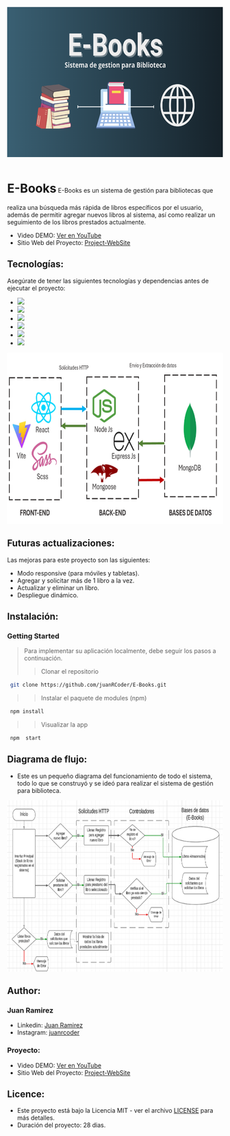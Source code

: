 <img src="./src/assets/img2.png" alt="Logo" height="350" width="100%">
<p align='justify'>
<h1 style="display: inline-block;">E-Books</h1>
E-Books es un sistema de gestión para bibliotecas que realiza una búsqueda más rápida de libros específicos por el usuario, además de permitir agregar nuevos libros al sistema, así como realizar un seguimiento de los libros prestados actualmente.
</p>

- Video DEMO: [Ver en YouTube](https://www.youtube.com/watch?v=vVouKXwfD8w&t=14s)
- Sitio Web del Proyecto: [Project-WebSite](https://juanrcoder.github.io/E-Books/)

## Tecnologías:

Asegúrate de tener las siguientes tecnologías y dependencias antes de ejecutar el proyecto:

- <img src="https://img.shields.io/badge/MongoDB-4EA94B?style=for-the-badge&logo=mongodb&logoColor=white" />
- <img src="https://img.shields.io/badge/Express%20js-000000?style=for-the-badge&logo=express&logoColor=white"/>
- <img src="https://img.shields.io/badge/React-20232A?style=for-the-badge&logo=react&logoColor=61DAFB" />
- <img src="https://img.shields.io/badge/Node%20js-339933?style=for-the-badge&logo=nodedotjs&logoColor=white" />
- <img src="https://img.shields.io/badge/Vite-B73BFE?style=for-the-badge&logo=vite&logoColor=FFD62E" />
- <img src="https://img.shields.io/badge/Sass-CC6699?style=for-the-badge&logo=sass&logoColor=white" /> 

<div align="center">
  <img src="./src/assets//tecnologias.png" alt="DatabaseDesign" height="400" >
</div>


## Futuras actualizaciones:
Las mejoras para este proyecto son las siguientes:
- Modo responsive (para móviles y tabletas).
- Agregar y solicitar más de 1 libro a la vez.
- Actualizar y eliminar un libro.
- Despliegue dinámico.


## Instalación:
### Getting Started

> Para implementar su aplicación localmente, debe seguir los pasos a continuación.
>
> > Clonar el repositorio

```sh
 git clone https://github.com/juanRCoder/E-Books.git
```

> > Instalar el paquete de modules (npm)

```sh
 npm install
```

> > Visualizar la app

```sh
 npm  start
```


## Diagrama de flujo:
- Este es un pequeño diagrama del funcionamiento de todo el sistema, todo lo que se construyó y se ideó para realizar el sistema de gestión para biblioteca.

<div align="center">
  <img src="./src/assets/diagram.png" alt="DatabaseDesign" height="400" >
</div>


## Author:
### Juan Ramirez
- Linkedin: [Juan Ramirez](https://www.linkedin.com/in/juan-ramirez-490b84271/)
- Instagram: [juanrcoder](https://www.instagram.com/juanrcoder/)

### Proyecto:
- Video DEMO: [Ver en YouTube](https://www.youtube.com/watch?v=vVouKXwfD8w&t=14s)
- Sitio Web del Proyecto: [Project-WebSite](https://juanrcoder.github.io/E-Books/)


## Licence:
- Este proyecto está bajo la Licencia MIT - ver el archivo [LICENSE](LICENSE) para más detalles.
- Duración del proyecto: 28 dias.